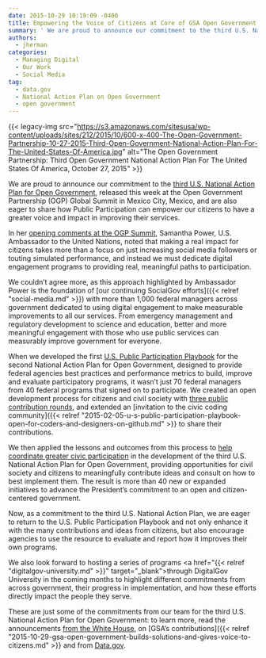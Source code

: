 ```yaml
---
date: 2015-10-29 10:19:09 -0400
title: Empowering the Voice of Citizens at Core of GSA Open Government
summary: ' We are proud to announce our commitment to the third U.S. National Action Plan for Open Government, released this week at the Open Government Partnership (OGP) Global Summit in Mexico City, Mexico,'
authors:
  - jherman
categories:
  - Managing Digital
  - Our Work
  - Social Media
tag:
  - data.gov
  - National Action Plan on Open Government
  - open government
---
```


{{< legacy-img src="https://s3.amazonaws.com/sitesusa/wp-content/uploads/sites/212/2015/10/600-x-400-The-Open-Government-Partnership-10-27-2015-Third-Open-Government-National-Action-Plan-For-The-United-States-Of-America.jpg" alt="The Open Government Partnership: Third Open Government National Action Plan For The United States Of America, October 27, 2015" >}}

We are proud to announce our commitment to the [third U.S. National Action Plan for Open Government](https://www.whitehouse.gov/sites/default/files/microsites/ostp/final_us_open_government_national_action_plan_3_0.pdf), released this week at the Open Government Partnership (OGP) Global Summit in Mexico City, Mexico, and are also eager to share how Public Participation can empower our citizens to have a greater voice and impact in improving their services.

In her <a href="http://www.huffingtonpost.com/samantha-power/keeping-the-open-governme_b_8412800.html" target="_blank">opening comments at the OGP Summit</a>, Samantha Power, U.S. Ambassador to the United Nations, noted that making a real impact for citizens takes more than a focus on just increasing social media followers or touting simulated performance, and instead we must dedicate digital engagement programs to providing real, meaningful paths to participation.

We couldn’t agree more, as this approach highlighted by Ambassador Power is the foundation of [our continuing SocialGov efforts]({{< relref "social-media.md" >}}) with more than 1,000 federal managers across government dedicated to using digital engagement to make measurable improvements to all our services. From emergency management and regulatory development to science and education, better and more meaningful engagement with those who use public services can measurably improve government for everyone.

When we developed the first [U.S. Public Participation Playbook](https://participation.usa.gov/) for the second National Action Plan for Open Government, designed to provide federal agencies best practices and performance metrics to build, improve and evaluate participatory programs, it wasn&#8217;t just 70 federal managers from 40 federal programs that signed on to participate. We created an open development process for citizens and civil society with [three public contribution rounds](https://www.WHATEVER/2014/12/17/3rd-u-s-public-participation-playbook-draft-released-this-month/), and extended an [invitation to the civic coding community]({{< relref "2015-02-05-u-s-public-participation-playbook-open-for-coders-and-designers-on-github.md" >}} to share their contributions.

We then applied the lessons and outcomes from this process to [help coordinate greater civic participation](https://www.whitehouse.gov/blog/2015/06/04/help-us-strengthen-open-government) in the development of the third U.S. National Action Plan for Open Government, providing opportunities for civil society and citizens to meaningfully contribute ideas and consult on how to best implement them. The result is more than 40 new or expanded initiatives to advance the President’s commitment to an open and citizen-centered government.

Now, as a commitment to the third U.S. National Action Plan, we are eager to return to the U.S. Public Participation Playbook and not only enhance it with the many contributions and ideas from citizens, but also encourage agencies to use the resource to evaluate and report how it improves their own programs.

We also look forward to hosting a series of programs <a href="{{< relref "digitalgov-university.md" >}}" target="_blank">through DigitalGov University</a> in the coming months to highlight different commitments from across government, their progress in implementation, and how these efforts directly impact the people they serve.

These are just some of the commitments from our team for the third U.S. National Action Plan for Open Government: to learn more, read the announcements [from the White House](https://www.whitehouse.gov/blog/2015/06/04/help-us-strengthen-open-government), on [GSA’s contributions]({{< relref "2015-10-29-gsa-open-government-builds-solutions-and-gives-voice-to-citizens.md" >}} and from [Data.gov](http://www.data.gov/meta/open-government-national-action-plan/).
